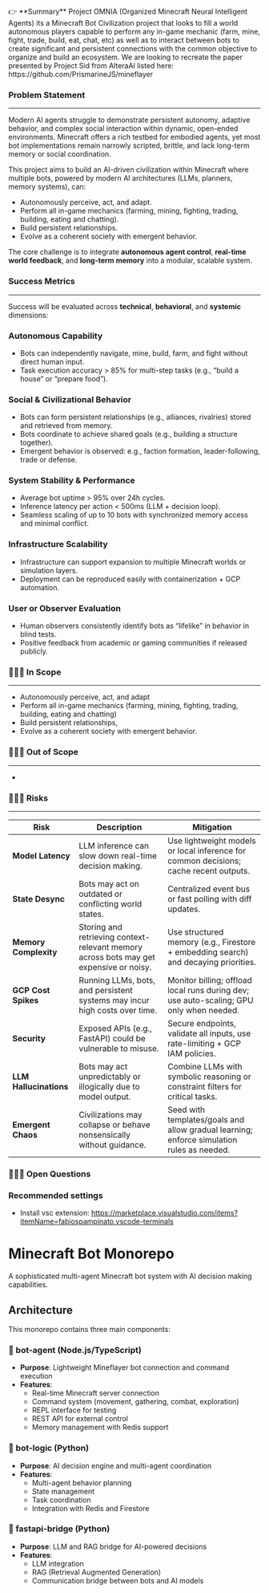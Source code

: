 <aside>
👉 **Summary**
Project OMNIA (Organized Minecraft Neural Intelligent Agents) its a Minecraft Bot Civilization project that looks to fill a world autonomous players capable to perform any in-game mechanic (farm, mine, fight, trade, build, eat, chat, etc) as well as to interact between bots to create significant and persistent connections with the common objective to organize and build an ecosystem.
We are looking to recreate the paper presented by Project Sid from AlteraAI listed here: https://github.com/PrismarineJS/mineflayer
</aside>

### Problem Statement

---

Modern AI agents struggle to demonstrate persistent autonomy, adaptive behavior, and complex social interaction within dynamic, open-ended environments. Minecraft offers a rich testbed for embodied agents, yet most bot implementations remain narrowly scripted, brittle, and lack long-term memory or social coordination.

This project aims to build an AI-driven civilization within Minecraft where multiple bots, powered by modern AI architectures (LLMs, planners, memory systems), can:

- Autonomously perceive, act, and adapt.
- Perform all in-game mechanics (farming, mining, fighting, trading, building, eating and chatting).
- Build persistent relationships.
- Evolve as a coherent society with emergent behavior.

The core challenge is to integrate **autonomous agent control**, **real-time world feedback**, and **long-term memory** into a modular, scalable system.

### Success Metrics

---

Success will be evaluated across **technical**, **behavioral**, and **systemic** dimensions:

### **Autonomous Capability**

- Bots can independently navigate, mine, build, farm, and fight without direct human input.
- Task execution accuracy > 85% for multi-step tasks (e.g., “build a house” or “prepare food”).

### **Social & Civilizational Behavior**

- Bots can form persistent relationships (e.g., alliances, rivalries) stored and retrieved from memory.
- Bots coordinate to achieve shared goals (e.g., building a structure together).
- Emergent behavior is observed: e.g., faction formation, leader-following, trade or defense.

### **System Stability & Performance**

- Average bot uptime > 95% over 24h cycles.
- Inference latency per action < 500ms (LLM + decision loop).
- Seamless scaling of up to 10 bots with synchronized memory access and minimal conflict.

### **Infrastructure Scalability**

- Infrastructure can support expansion to multiple Minecraft worlds or simulation layers.
- Deployment can be reproduced easily with containerization + GCP automation.

### **User or Observer Evaluation**

- Human observers consistently identify bots as “lifelike” in behavior in blind tests.
- Positive feedback from academic or gaming communities if released publicly.

### 💁🏼‍♀️ In Scope

---

- Autonomously perceive, act, and adapt
- Perform all in-game mechanics (farming, mining, fighting, trading, building, eating and chatting)
- Build persistent relationships,
- Evolve as a coherent society with emergent behavior.

### 🙅🏼‍♂️ Out of Scope

---

- 

### 🤦🏼‍♀️ Risks

---

| Risk | Description | Mitigation |
| --- | --- | --- |
| **Model Latency** | LLM inference can slow down real-time decision making. | Use lightweight models or local inference for common decisions; cache recent outputs. |
| **State Desync** | Bots may act on outdated or conflicting world states. | Centralized event bus or fast polling with diff updates. |
| **Memory Complexity** | Storing and retrieving context-relevant memory across bots may get expensive or noisy. | Use structured memory (e.g., Firestore + embedding search) and decaying priorities. |
| **GCP Cost Spikes** | Running LLMs, bots, and persistent systems may incur high costs over time. | Monitor billing; offload local runs during dev; use auto-scaling; GPU only when needed. |
| **Security** | Exposed APIs (e.g., FastAPI) could be vulnerable to misuse. | Secure endpoints, validate all inputs, use rate-limiting + GCP IAM policies. |
| **LLM Hallucinations** | Bots may act unpredictably or illogically due to model output. | Combine LLMs with symbolic reasoning or constraint filters for critical tasks. |
| **Emergent Chaos** | Civilizations may collapse or behave nonsensically without guidance. | Seed with templates/goals and allow gradual learning; enforce simulation rules as needed. |

### 🤷🏼‍♂️ Open Questions

### Recommended settings
- Install vsc extension: https://marketplace.visualstudio.com/items?itemName=fabiospampinato.vscode-terminals





# Minecraft Bot Monorepo

A sophisticated multi-agent Minecraft bot system with AI decision making capabilities.

## Architecture

This monorepo contains three main components:

### 🤖 bot-agent (Node.js/TypeScript)
- **Purpose**: Lightweight Mineflayer bot connection and command execution
- **Features**: 
  - Real-time Minecraft server connection
  - Command system (movement, gathering, combat, exploration)
  - REPL interface for testing
  - REST API for external control
  - Memory management with Redis support

### 🧠 bot-logic (Python) 
- **Purpose**: AI decision engine and multi-agent coordination
- **Features**:
  - Multi-agent behavior planning
  - State management
  - Task coordination
  - Integration with Redis and Firestore

### 🌉 fastapi-bridge (Python)
- **Purpose**: LLM and RAG bridge for AI-powered decisions
- **Features**:
  - LLM integration
  - RAG (Retrieval Augmented Generation)
  - Communication bridge between bots and AI models